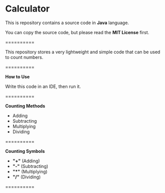 Calculator
==========

This is repository contains a source code in **Java** language.

You can copy the source code, but please read the **MIT License** first.

==========

This repository stores a very lightweight and simple code that can be used to count numbers.

==========

**How to Use**

Write this code in an IDE, then run it.

==========

**Counting Methods**

- Adding 
- Subtracting
- Multiplying
- Dividing

==========

**Counting Symbols**

- **"+"** (Adding)
- **"-"** (Subtracting)
- **"*"** (Multiplying)
- **"/"** (Dividing)

==========
